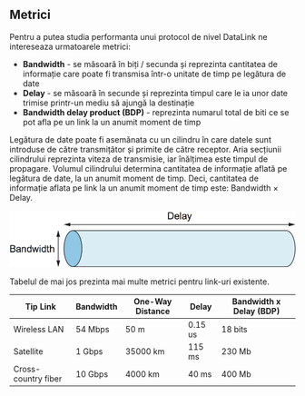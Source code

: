 ## Metrici

Pentru a putea studia performanta unui protocol de nivel DataLink ne intereseaza
urmatoarele metrici:

  - **Bandwidth** - se măsoară în biți / secunda și reprezinta
    cantitatea de informație care poate fi transmisa într-o unitate de
    timp pe legătura de date
  - **Delay** - se măsoară în secunde și reprezinta timpul care le ia
    unor date trimise printr-un mediu să ajungă la destinație
  - **Bandwidth delay product (BDP)** - reprezinta numarul total de biti ce se pot afla
    pe un link la un anumit moment de timp  


Legătura de date poate fi asemănata cu un cilindru în care datele sunt introduse
de către transmițător și primite de către receptor. Aria secțiunii cilindrului
reprezinta viteza de transmisie, iar înălțimea este timpul de propagare. Volumul
cilindrului determina cantitatea de informație aflată pe legătura de date, la un
anumit moment de timp. Deci, cantitatea de informație aflata pe link la un
anumit moment de timp este: Bandwidth × Delay.

![](images/bdp.png)

Tabelul de mai jos prezinta mai multe metrici pentru link-uri existente.

| Tip Link            | Bandwidth | One-Way Distance | Delay   | Bandwidth x Delay (BDP) |
|---------------------|-----------|------------------|---------|-------------------------|
| Wireless LAN        | 54 Mbps   | 50 m             | 0.15 us | 18 bits                 |
| Satellite           | 1 Gbps    | 35000 km         | 115 ms  | 230 Mb                  |
| Cross-country fiber | 10 Gbps   | 4000 km          | 40 ms   | 400 Mb                  |